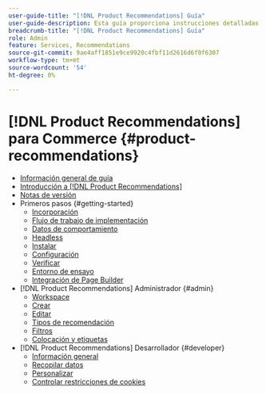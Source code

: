 ```yaml
---
user-guide-title: "[!DNL Product Recommendations] Guía"
user-guide-description: Esta guía proporciona instrucciones detalladas para utilizar [!DNL Product Recommendations] de Adobe Commerce.
breadcrumb-title: "[!DNL Product Recommendations] Guía"
role: Admin
feature: Services, Recommendations
source-git-commit: 9ae4aff1851e9ce9920c4fbf11d2616d6f0f6307
workflow-type: tm+mt
source-wordcount: '54'
ht-degree: 0%

---
```


# [!DNL Product Recommendations] para Commerce {#product-recommendations}

- [Información general de guía](guide-overview.md)
- [Introducción a [!DNL Product Recommendations]](overview.md)
- [Notas de versión](release-notes.md)
- Primeros pasos {#getting-started}
   - [Incorporación](onboarding.md)
   - [Flujo de trabajo de implementación](implementation-workflow.md)
   - [Datos de comportamiento](behavioral-data.md)
   - [Headless](headless.md)
   - [Instalar](install-configure.md)
   - [Configuración](settings.md)
   - [Verificar](verify.md)
   - [Entorno de ensayo](staging-environment.md)
   - [Integración de Page Builder](page-builder.md)
- [!DNL Product Recommendations] Administrador {#admin}
   - [Workspace](workspace.md)
   - [Crear](create.md)
   - [Editar](edit.md)
   - [Tipos de recomendación](type.md)
   - [Filtros](filters.md)
   - [Colocación y etiquetas](placement.md)
- [!DNL Product Recommendations] Desarrollador {#developer}
   - [Información general](development-overview.md)
   - [Recopilar datos](events.md)
   - [Personalizar](customize.md)
   - [Controlar restricciones de cookies](setting-cookie.md)
